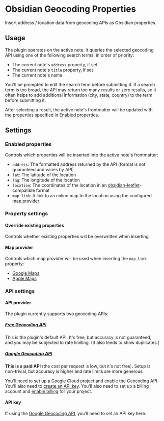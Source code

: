 # Obsidian Geocoding Properties

Insert address / location data from geocoding APIs as Obsidian properties.

## Usage

The plugin operates on the active note. It queries the selected geocoding API using one of the following search terms, in order of priority:

-   The current note's `address` property, if set
-   The current note's `title` property, if set
-   The current note's name

You'll be prompted to edit the search term before submitting it. If a search term is too broad, the API may return too many results or zero results, so it often helps to add additional information (city, state, country) to the term before submitting it.

After selecting a result, the active note's frontmatter will be updated with the properties specified in [Enabled properties](#enabled-properties).

## Settings

### Enabled properties

Controls which properties will be inserted into the active note's frontmatter:

-   `address`: The formatted address returned by the API (format is not guaranteed and varies by API)
-   `lat`: The latitude of the location
-   `lng`: The longitude of the location
-   `location`: The coordinates of the location in an [obsidian-leaflet](https://github.com/javalent/obsidian-leaflet)-compatible format
-   `map_link`: A link to an online map to the location using the configured [map provider](#map-provider)

### Property settings

#### Override existing properties

Controls whether existing properties will be overwritten when inserting.

#### Map provider

Controls which map provider will be used when inserting the `map_link` property:

-   [Google Maps](https://www.google.com/maps)
-   [Apple Maps](https://maps.apple.com)

### API settings

#### API provider

The plugin currently supports two geocoding APIs:

##### [Free Geocoding API](https://geocode.maps.co)

This is the plugin's default API. It's free, but accuracy is not guaranteed, and you may be subjected to rate limiting. (It also tends to show duplicates.)

##### [Google Geocoding API](https://developers.google.com/maps/documentation/geocoding/overview)

**This is a paid API** (the cost per request is low, but it's not free). Setup is non-trivial, but accuracy is higher and rate limits are more generous.

You'll need to set up a Google Cloud project and enable the Geocoding API. You'll also need to [create an API key](https://developers.google.com/maps/documentation/geocoding/get-api-key). You'll also need to set up a billing account and [enable billing](https://developers.google.com/maps/documentation/geocoding/get-api-key#premium-auth) for your project.

#### API key

If using the [Google Geocoding API](#google-geocoding-api), you'll need to set an API key here.
